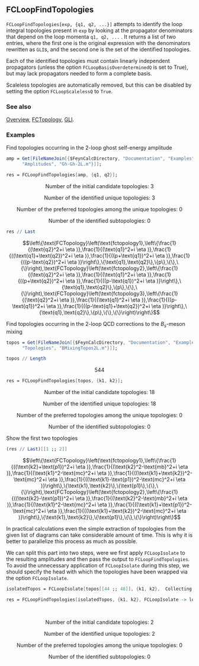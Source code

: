 ## FCLoopFindTopologies

`FCLoopFindTopologies[exp, {q1, q2, ...}]` attempts to identify the loop integral topologies present in `exp` by looking at the propagator denominators that depend on the loop momenta `q1, q2, ...` . It returns a list of two entries, where the first one is the original expression with the denominators rewritten as `GLI`s, and the second one is the set of the identified topologies.

Each of the identified topologies must contain linearly independent propagators (unless the option `FCLoopBasisOverdeterminedQ` is set to True), but may lack propagators needed to form a complete basis.

Scaleless topologies are automatically removed, but this can be disabled by setting the option `FCLoopScalelessQ` to `True`.

### See also

[Overview](Extra/FeynCalc.md), [FCTopology](FCTopology.md), [GLI](GLI.md).

### Examples

Find topologies occurring in the 2-loop ghost self-energy amplitude

```mathematica
amp = Get[FileNameJoin[{$FeynCalcDirectory, "Documentation", "Examples", 
      "Amplitudes", "Gh-Gh-2L.m"}]];
```

```mathematica
res = FCLoopFindTopologies[amp, {q1, q2}];
```

$$\text{Number of the initial candidate topologies: }3$$

$$\text{Number of the identified unique topologies: }3$$

$$\text{Number of the preferred topologies among the unique topologies: }0$$

$$\text{Number of the identified subtopologies: }0$$

```mathematica
res // Last
```

$$\left\{\text{FCTopology}\left(\text{fctopology1},\left\{\frac{1}{(\text{q2}^2+i \eta )},\frac{1}{(\text{q1}^2+i \eta )},\frac{1}{((\text{q1}+\text{q2})^2+i \eta )},\frac{1}{((p+\text{q1})^2+i \eta )},\frac{1}{((p-\text{q2})^2+i \eta )}\right\},\{\text{q1},\text{q2}\},\{p\},\{\},\{\}\right),\text{FCTopology}\left(\text{fctopology2},\left\{\frac{1}{(\text{q2}^2+i \eta )},\frac{1}{(\text{q1}^2+i \eta )},\frac{1}{((p+\text{q2})^2+i \eta )},\frac{1}{((p-\text{q1})^2+i \eta )}\right\},\{\text{q1},\text{q2}\},\{p\},\{\},\{\}\right),\text{FCTopology}\left(\text{fctopology3},\left\{\frac{1}{(\text{q2}^2+i \eta )},\frac{1}{(\text{q1}^2+i \eta )},\frac{1}{((p-\text{q1})^2+i \eta )},\frac{1}{((p-\text{q1}+\text{q2})^2+i \eta )}\right\},\{\text{q1},\text{q2}\},\{p\},\{\},\{\}\right)\right\}$$

Find topologies occurring in the 2-loop QCD corrections to the $B_s$-meson mixing

```mathematica
topos = Get[FileNameJoin[{$FeynCalcDirectory, "Documentation", "Examples", 
      "Topologies", "BMixingTopos2L.m"}]];
```

```mathematica
topos // Length
```

$$544$$

```mathematica
res = FCLoopFindTopologies[topos, {k1, k2}];
```

$$\text{Number of the initial candidate topologies: }18$$

$$\text{Number of the identified unique topologies: }18$$

$$\text{Number of the preferred topologies among the unique topologies: }0$$

$$\text{Number of the identified subtopologies: }0$$

Show the first two topologies

```mathematica
(res // Last)[[1 ;; 2]]
```

$$\left\{\text{FCTopology}\left(\text{fctopology1},\left\{\frac{1}{((\text{k2}+\text{p1})^2+i \eta )},\frac{1}{(\text{k2}^2-\text{mb}^2+i \eta )},\frac{1}{(\text{k1}^2-\text{mc}^2+i \eta )},\frac{1}{((\text{k1}+\text{k2})^2-\text{mc}^2+i \eta )},\frac{1}{((\text{k1}-\text{p1})^2-\text{mc}^2+i \eta )}\right\},\{\text{k1},\text{k2}\},\{\text{p1}\},\{\},\{\}\right),\text{FCTopology}\left(\text{fctopology2},\left\{\frac{1}{((\text{k2}-\text{p1})^2+i \eta )},\frac{1}{(\text{k2}^2-\text{mb}^2+i \eta )},\frac{1}{(\text{k1}^2-\text{mc}^2+i \eta )},\frac{1}{((\text{k1}+\text{p1})^2-\text{mc}^2+i \eta )},\frac{1}{((\text{k1}+\text{k2})^2-\text{mc}^2+i \eta )}\right\},\{\text{k1},\text{k2}\},\{\text{p1}\},\{\},\{\}\right)\right\}$$

In practical calculations even the simple extraction of topologies from the given list of diagrams can take considerable amount of time. This is why it is better to parallelize this process as much as possible.

We can split this part into two steps, were we first apply `FCLoopIsolate` to the resulting amplitudes and then pass the output to `FCLoopFindTopologies`. To avoid the unnecessary application of `FCLoopIsolate` during this step, we should specify the head with which the topologies have been wrapped via the option `FCLoopIsolate`.

```mathematica
isolatedTopos = FCLoopIsolate[topos[[44 ;; 48]], {k1, k2},  Collecting -> False, Factoring -> False, Numerator -> False, Head -> loopDen];
```

```mathematica
res = FCLoopFindTopologies[isolatedTopos, {k1, k2}, FCLoopIsolate -> loopDen, Head -> ampDen, Collecting -> False]; 
  
 

```

$$\text{Number of the initial candidate topologies: }2$$

$$\text{Number of the identified unique topologies: }2$$

$$\text{Number of the preferred topologies among the unique topologies: }0$$

$$\text{Number of the identified subtopologies: }0$$